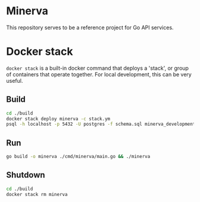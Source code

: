 #  Minerva
This repository serves to be a reference project for Go API services.

# Docker stack
`docker stack` is a built-in docker command that deploys a 'stack', or group of containers that operate together. For local development, this can be very useful.

## Build
```bash
cd ./build
docker stack deploy minerva -c stack.ym
psql -h localhost -p 5432 -U postgres -f schema.sql minerva_development
```

## Run
```bash
go build -o minerva ./cmd/minerva/main.go && ./minerva
```

## Shutdown
```bash
cd ./build
docker stack rm minerva
```
